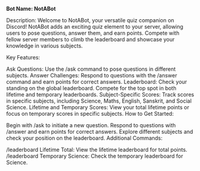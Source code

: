 **Bot Name: NotABot**

Description:
Welcome to NotABot, your versatile quiz companion on Discord! NotABot adds an exciting quiz element to your server, allowing users to pose questions, answer them, and earn points. Compete with fellow server members to climb the leaderboard and showcase your knowledge in various subjects.

Key Features:

Ask Questions: Use the /ask command to pose questions in different subjects.
Answer Challenges: Respond to questions with the /answer command and earn points for correct answers.
Leaderboard: Check your standing on the global leaderboard. Compete for the top spot in both lifetime and temporary leaderboards.
Subject-Specific Scores: Track scores in specific subjects, including Science, Maths, English, Sanskrit, and Social Science.
Lifetime and Temporary Scores: View your total lifetime points or focus on temporary scores in specific subjects.
How to Get Started:

Begin with /ask to initiate a new question.
Respond to questions with /answer and earn points for correct answers.
Explore different subjects and check your position on the leaderboard.
Additional Commands:

/leaderboard Lifetime Total: View the lifetime leaderboard for total points.
/leaderboard Temporary Science: Check the temporary leaderboard for Science.
